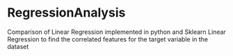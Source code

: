 # RegressionAnalysis
Comparison of Linear Regression implemented in python and Sklearn Linear Regression to find the correlated features for the target variable in the dataset
